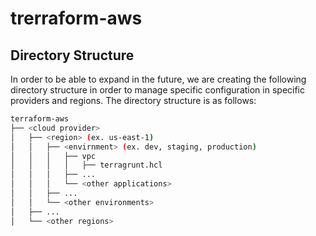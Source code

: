 # trerraform-aws


## Directory Structure
In order to be able to expand in the future, we are creating the following directory structure in order to manage specific configuration in specific providers and regions. The directory structure is as follows:

```bash
terraform-aws
├── <cloud provider>
│   ├── <region> (ex. us-east-1)
│   │   ├── <envirnment> (ex. dev, staging, production)
│   │   │   ├── vpc
│   │   │   │   ├── terragrunt.hcl
│   │   │   ├── ...
│   │   │   └── <other applications>
│   │   ├── ...
│   │   └── <other environments>
│   ├── ...
│   └── <other regions>
```
